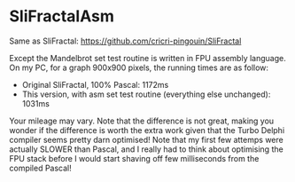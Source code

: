 # SliFractalAsm
Same as SliFractal:
https://github.com/cricri-pingouin/SliFractal

Except the Mandelbrot set test routine is written in FPU assembly language.
On my PC, for a graph 900x900 pixels, the running times are as follow:
- Original SliFractal, 100% Pascal: 1172ms
- This version, with asm set test routine (everything else unchanged): 1031ms

Your mileage may vary.
Note that the difference is not great, making you wonder if the difference is worth the extra work given that the Turbo Delphi compiler seems pretty darn optimised!
Note that my first few attemps were actually SLOWER than Pascal, and I really had to think about optimising the FPU stack before I would start shaving off few milliseconds from the compiled Pascal!
